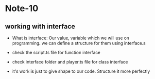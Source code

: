 # Note-10

## working with interface

- What is interface: Our value, variable which we will use on programming. we can define a structure for them using interface.s

- check the script.ts file for function interface
- check interface folder and player.ts file for class interface

- it's work is just to give shape to our code. Structure it more perfectly
